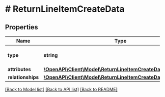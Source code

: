 # # ReturnLineItemCreateData

## Properties

Name | Type | Description | Notes
------------ | ------------- | ------------- | -------------
**type** | **string** | The resource&#39;s type |
**attributes** | [**\OpenAPI\Client\Model\ReturnLineItemCreateDataAttributes**](ReturnLineItemCreateDataAttributes.md) |  |
**relationships** | [**\OpenAPI\Client\Model\ReturnLineItemCreateDataRelationships**](ReturnLineItemCreateDataRelationships.md) |  | [optional]

[[Back to Model list]](../../README.md#models) [[Back to API list]](../../README.md#endpoints) [[Back to README]](../../README.md)
